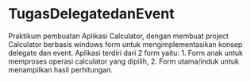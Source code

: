 # TugasDelegatedanEvent
Praktikum pembuatan Aplikasi Calculator, dengan membuat project Calculator berbasis windows form untuk mengimplementasikan konsep delegate dan event. Aplikasi terdiri dari 2 form yaitu: 1. Form anak untuk memproses operasi calculator yang dipilih, 2. Form utama/induk untuk menampilkan hasil perhitungan.
